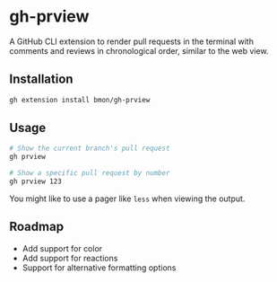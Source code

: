 # gh-prview

A GitHub CLI extension to render pull requests in the terminal with comments and reviews in chronological order, similar to the web view.

## Installation

```bash
gh extension install bmon/gh-prview
```

## Usage

```bash
# Show the current branch's pull request
gh prview

# Show a specific pull request by number
gh prview 123
```

You might like to use a pager like `less` when viewing the output.

## Roadmap

- Add support for color
- Add support for reactions
- Support for alternative formatting options
